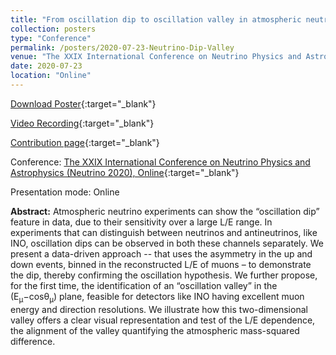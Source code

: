 ```yaml
---
title: "From oscillation dip to oscillation valley in atmospheric neutrino experiments"
collection: posters
type: "Conference"
permalink: /posters/2020-07-23-Neutrino-Dip-Valley
venue: "The XXIX International Conference on Neutrino Physics and Astrophysics (Neutrino 2020)"
date: 2020-07-23
location: "Online"
---
```


[Download Poster](https://indico.fnal.gov/event/19348/contributions/186340/attachments/129590/157255/Poster-ID-573-Anil-Kumar.pdf){:target="_blank"}

[Video Recording](https://indico.fnal.gov/event/19348/contributions/186340/attachments/129590/157256/Video-ID-573-Anil-Kumar.mp4){:target="_blank"}

[Contribution page](https://indico.fnal.gov/event/19348/contributions/186340/){:target="_blank"}

Conference: [The XXIX International Conference on Neutrino Physics and Astrophysics (Neutrino 2020), Online](https://conferences.fnal.gov/nu2020/){:target="_blank"}

Presentation mode: Online

**Abstract:** Atmospheric neutrino experiments can show the “oscillation dip” feature in data, due to their sensitivity over a large L/E range. In experiments that can distinguish between neutrinos and antineutrinos, like INO, oscillation dips can be observed in both these channels separately. We present a data-driven approach -- that uses the asymmetry in the up and down events, binned in the reconstructed L/E of muons – to demonstrate the dip, thereby confirming the oscillation hypothesis. We further propose, for the first time, the identification of an “oscillation valley” in the (E<sub>μ</sub>−cosθ<sub>μ</sub>) plane, feasible for detectors like INO having excellent muon energy and direction resolutions. We illustrate how this two-dimensional valley offers a clear visual representation and test of the L/E dependence, the alignment of the valley quantifying the atmospheric mass-squared difference.